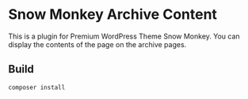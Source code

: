# Snow Monkey Archive Content

This is a plugin for Premium WordPress Theme Snow Monkey. You can display the contents of the page on the archive pages.

## Build

```bash
composer install
```
